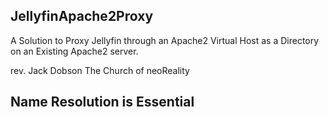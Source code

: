 <h2>JellyfinApache2Proxy</h2>
<p>A Solution to Proxy Jellyfin through an Apache2 Virtual Host as a Directory on an Existing Apache2 server.</p>  
<p>rev. Jack Dobson The Church of neoReality</p>
<h2>Name Resolution is Essential</h2>



